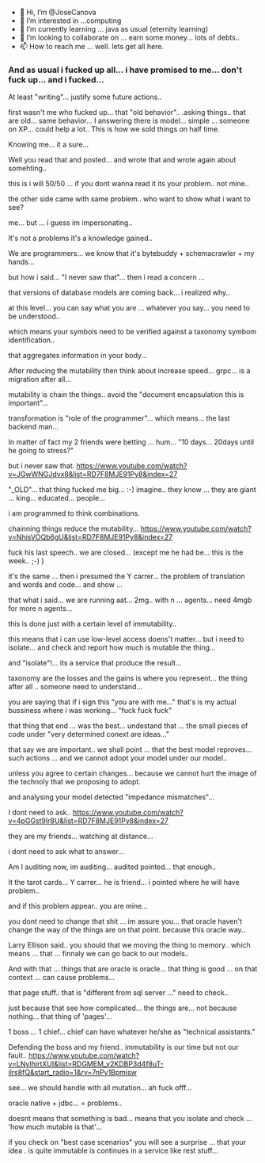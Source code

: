 - 👋 Hi, I’m @JoseCanova
- 👀 I’m interested in ...computing
- 🌱 I’m currently learning ... java as usual (eternity learning)
- 💞️ I’m looking to collaborate on ... earn some money... lots of debts..
- 📫 How to reach me ... well. lets get all here.

<!---
JoseCanova/JoseCanova is a ✨ special ✨ repository because its `README.md` (this file) appears on your GitHub profile.
You can click the Preview link to take a look at your changes.
--->
### And as usual i fucked up all... i have promised to me... don't fuck up... and i fucked... 
At least "writing"... justify some future actions.. 

first wasn't me who fucked up... that "old behavior".. .asking things.. that are old... same behavior... 
I answering there is model... simple ... someone on XP... could help a lot.. 
This is how we sold things on half time.

Knowing me... it a sure... 

Well you read that and posted... and wrote that and wrote again about somehting.. 

this is i will 50/50 ... if you dont wanna read it its your problem.. not mine.. 

the other side came with same problem.. who want to show what i want to see?

me... but ... i guess im impersonating.. 

It's not a problems it's a knowledge gained..

We are programmers... we know that it's bytebuddy + schemacrawler + my hands... 

but how i said... "I never saw that"... then i read a concern ... 

that versions of database models are coming back... i realized why..

at this level... you can say what you are ... whatever you say... you need to be understood.. 

which means your symbols need to be verified against a taxonomy symbom identification.. 

that aggregates information in your body... 

After reducing the mutability then think about increase speed... grpc... is a migration after all... 

mutability is chain the things.. avoid the "document encapsulation this is important"... 

transformation is "role of the programmer"... which means... the last backend man... 

In matter of fact my 2 friends were betting ... hum... "10 days... 20days until he going to stress?"

but i never saw that. https://www.youtube.com/watch?v=JGwWNGJdvx8&list=RD7F8MJE91Py8&index=27

"_OLD"... that thing fucked me big... :-) imagine.. they know ... 
they are giant ... king... educated... people... 

i am programmed to think combinations.

chainning things reduce the mutability... https://www.youtube.com/watch?v=NhisVOQb6gU&list=RD7F8MJE91Py8&index=27

fuck his last speech.. we are closed... (except me he had be... this is the week.. ;-) ) 

it's the same ... then i presumed the Y carrer... the problem of translation and words and code... and show ... 

that what i said... we are running aat... 2mg.. with n ... agents... need 4mgb for more n agents...

this is done just with a certain level of immutability.. 

this means that i can use low-level access doens't matter... but i need to isolate... and check and report how much is mutable the thing... 

and "isolate"!... its a service that produce the result... 

taxonomy are the losses and the gains is where you represent... the thing after all .. someone need to understand... 

you are saying that if i sign this "you are with me..." that's is my actual bussiness where i was working... "fuck fuck fuck"

that thing that end ... was the best... undestand that ... the small pieces of code under "very determined conext are ideas..."

that say we are important.. we shall point ... that the best model reproves... such actions ... and we cannot adopt your model under our model.. 

unless you agree to certain changes... because we cannot hurt the image of the technoly that we proposing to adopt.

and analysing your model detected "impedance mismatches"... 

I dont need to ask.. https://www.youtube.com/watch?v=4pGGst9Ir8U&list=RD7F8MJE91Py8&index=27

they are my friends... watching at distance...

i dont need to ask what to answer... 

Am I auditing now, im auditing... audited pointed... that enough.. 

It the tarot cards... Y carrer... he is friend... i pointed where he will have problem.. 

and if this problem appear.. you are mine... 

you dont need to change that shit ... im assure you... that oracle haven't change the way of the things are on that point. because this oracle way.. 

Larry Ellison said.. you should that we moving the thing to memory.. which means ... that ... finnaly we can go back to our models.. 

And with that ... things that are oracle is oracle... that thing is good ... on that context ... can cause problems... 

that page stuff.. that is "different from sql server ..." need to check.. 

just because that see how complicated... the things are... not because nothing... that thing of 'pages'... 

1 boss ... 1 chief... chief can have whatever he/she as "technical assistants."

Defending the boss and my friend.. immutability is our time but not our fault.. https://www.youtube.com/watch?v=LNyIhirtXUI&list=RDGMEM_v2KDBP3d4f8uT-ilrs8fQ&start_radio=1&rv=7nPy1Bpmisw

see... we should handle with all mutation... ah fuck offf... 

oracle native + jdbc... = problems.. 

doesnt means that something is bad... means that you isolate and check ... 'how much mutable is that'... 

if you check on "best case scenarios" you will see a surprise ... that your idea . is quite immutable is continues in a service like rest stuff... 
